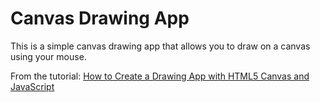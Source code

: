# Canvas Drawing App

This is a simple canvas drawing app that allows you to draw on a canvas using your mouse.

From the tutorial: [How to Create a Drawing App with HTML5 Canvas and JavaScript](https://www.youtube.com/watch?v=3GqUM4mEYKA)